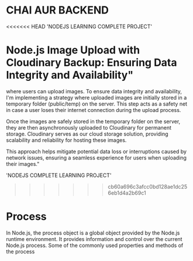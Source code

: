 # CHAI AUR BACKEND

<<<<<<< HEAD
'NODEJS LEARNING COMPLETE PROJECT'

# Node.js Image Upload with Cloudinary Backup: Ensuring Data Integrity and Availability"

where users can upload images. To ensure data integrity and availability, I'm implementing a strategy where uploaded images are initially stored in a temporary folder (public/temp) on the server. This step acts as a safety net in case a user loses their internet connection during the upload process.

Once the images are safely stored in the temporary folder on the server, they are then asynchronously uploaded to Cloudinary for permanent storage. Cloudinary serves as our cloud storage solution, providing scalability and reliability for hosting these images.

This approach helps mitigate potential data loss or interruptions caused by network issues, ensuring a seamless experience for users when uploading their images."

'NODEJS COMPLETE LEARNING PROJECT'

> > > > > > > cb60a696c3afcc0bd128ae1dc256eb1d4a2b69c1

# Process

In Node.js, the process object is a global object provided by the Node.js runtime environment. It provides information and control over the current Node.js process. Some of the commonly used properties and methods of the process
